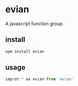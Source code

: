 # evian
A javascript function group.
## install
```bash
npm install evian
```
## usage
```javascript
improt * as evian from 'evian'
```